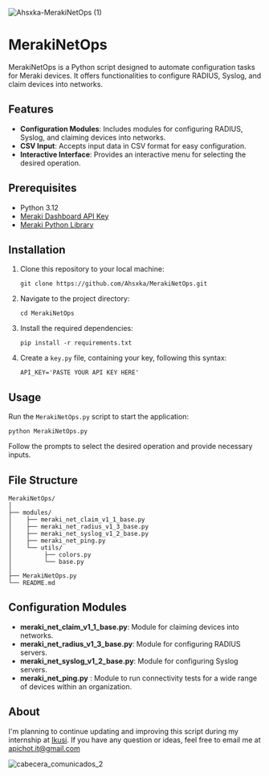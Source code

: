 ![Ahsxka-MerakiNetOps (1)](https://github.com/Ahsxka/MerakiNetOps/assets/162576190/5e484bdd-4f9d-4275-9197-abdbf0fc9fbe)


# MerakiNetOps

MerakiNetOps is a Python script designed to automate configuration tasks for Meraki devices. It offers functionalities to configure RADIUS, Syslog, and claim devices into networks.

## Features

- **Configuration Modules**: Includes modules for configuring RADIUS, Syslog, and claiming devices into networks.
- **CSV Input**: Accepts input data in CSV format for easy configuration.
- **Interactive Interface**: Provides an interactive menu for selecting the desired operation.

## Prerequisites

- Python 3.12
- [Meraki Dashboard API Key](https://developer.cisco.com/meraki/api-v1/)
- [Meraki Python Library](https://pypi.org/project/meraki/)

## Installation

1. Clone this repository to your local machine:
    ```
    git clone https://github.com/Ahsxka/MerakiNetOps.git
    ```

2. Navigate to the project directory:
    ```
    cd MerakiNetOps
    ```

3. Install the required dependencies:
    ```
    pip install -r requirements.txt
    ```
4. Create a `key.py` file, containing your key, following this syntax:
    ```
    API_KEY='PASTE YOUR API KEY HERE'
    ```

## Usage

Run the `MerakiNetOps.py` script to start the application:

```
python MerakiNetOps.py
```


Follow the prompts to select the desired operation and provide necessary inputs.

## File Structure
```
MerakiNetOps/
│
├── modules/
│    ├── meraki_net_claim_v1_1_base.py
│    ├── meraki_net_radius_v1_3_base.py
│    ├── meraki_net_syslog_v1_2_base.py
│    ├── meraki_net_ping.py
│    └── utils/
│         ├── colors.py
│         └── base.py
│
├── MerakiNetOps.py
└── README.md
```



## Configuration Modules

- **meraki_net_claim_v1_1_base.py**: Module for claiming devices into networks.
- **meraki_net_radius_v1_3_base.py**: Module for configuring RADIUS servers.
- **meraki_net_syslog_v1_2_base.py**: Module for configuring Syslog servers.
- **meraki_net_ping.py** : Module to run connectivity tests for a wide range of devices within an organization.

## About

I'm planning to continue updating and improving this script during my internship at <a href="https://www.ikusi.com/es/" target="_blank">Ikusi</a>. If you have any question or ideas, feel free to email me at apichot.it@gmail.com

![cabecera_comunicados_2](https://github.com/Ahsxka/python-automation/assets/162576190/af0864ed-84e4-453d-8948-bb23d131e54b)
